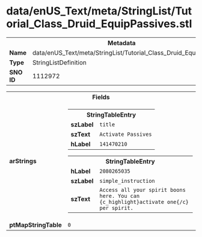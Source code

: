 <h1>data/enUS_Text/meta/StringList/Tutorial_Class_Druid_EquipPassives.stl</h1><table><tr><th colspan="100%">Metadata</th></tr><tr><td><b>Name</b></td><td>data/enUS_Text/meta/StringList/Tutorial_Class_Druid_EquipPassives.stl</td></tr><tr><td><b>Type</b></td><td>StringListDefinition</td></tr><tr><td><b>SNO ID</b></td><td>1112972</td></tr></table>

<table><tr><th colspan="100%">Fields</th></tr><tr><td><b>arStrings</b></td><td><table><tr><th colspan="100%">StringTableEntry</th></tr><tr><td><b>szLabel</b></td><td><code>title</code></td></tr><tr><td><b>szText</b></td><td><code>Activate Passives</code></td></tr><tr><td><b>hLabel</b></td><td><code>141470210</code></td></tr></table>


<table><tr><th colspan="100%">StringTableEntry</th></tr><tr><td><b>hLabel</b></td><td><code>2080265035</code></td></tr><tr><td><b>szLabel</b></td><td><code>simple_instruction</code></td></tr><tr><td><b>szText</b></td><td><code>Access all your spirit boons here. You can {c_highlight}activate one{/c} per spirit. </code></td></tr></table>


</td></tr><tr><td><b>ptMapStringTable</b></td><td><code>0</code></td></tr></table>

